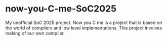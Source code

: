 # now-you-C-me-SoC2025
My unofficial SoC 2025 project. Now you C me is a project that is based on the world of compilers and low level implementations. This project involves making of our own compiler.
